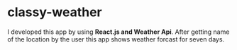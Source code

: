 # classy-weather

I developed this app by using **React.js and Weather Api**. After getting name of the location by the user this app shows weather forcast for seven days.
